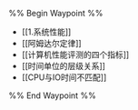 %% Begin Waypoint %%
- [[1.系统性能]]
- [[阿姆达尔定律]]
- [[计算机性能评测的四个指标]]
- [[时间单位的层级关系]]
- [[CPU与IO时间不匹配]]

%% End Waypoint %%